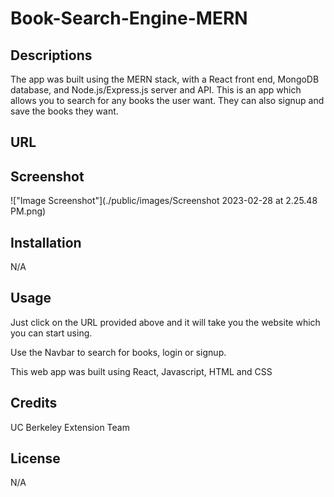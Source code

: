 # Book-Search-Engine-MERN

## Descriptions 
The app was built using the MERN stack, with a React front end, MongoDB database, and Node.js/Express.js server and API. This is an app which allows you to search for any books the user want. They can also signup and save the books they want.

## URL


## Screenshot
!["Image Screenshot"](./public/images/Screenshot 2023-02-28 at 2.25.48 PM.png)

## Installation
N/A

## Usage
Just click on the URL provided above and it will take you the website which you can start using.

Use the Navbar to search for books, login or signup.

This web app was built using React, Javascript, HTML and CSS

## Credits
UC Berkeley Extension Team

## License
N/A
